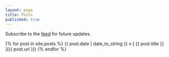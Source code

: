 ```yaml
---
layout: page
title: Posts
published: true
---
```


<!-- <h3>Archive</h3> -->

Subscribe to the [feed](../atom.xml) for future updates.

{% for post in site.posts %}
  {{ post.date | date_to_string }} &raquo; [ {{ post.title }} ]({{ post.url }})
{% endfor %}
